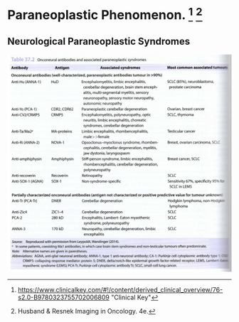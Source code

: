 # Paraneoplastic Phenomenon. [^1] [^2]


[^1]: https://www.clinicalkey.com/#!/content/derived_clinical_overview/76-s2.0-B9780323755702006809 "Clinical Key" 

[^2]: Husband & Resnek Imaging in Oncology. 4e. 

## Neurological Paraneoplastic Syndromes 

![Neuro paraneoplastic syndromes](images/paraneoplastic_syndromes.png) 
